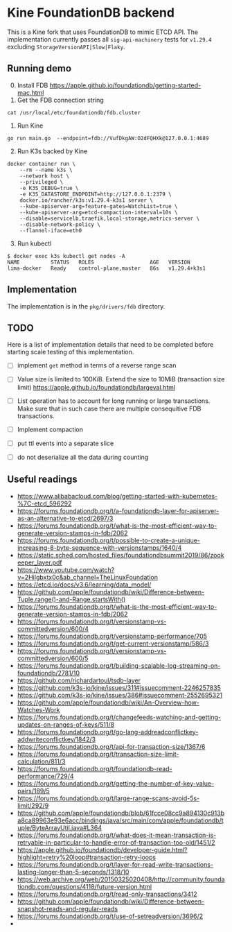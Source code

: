 # Kine FoundationDB backend

This is a Kine fork that uses FoundationDB to mimic ETCD API.
The implementation currently passes all `sig-api-machinery` tests for `v1.29.4` excluding `StorageVersionAPI|Slow|Flaky`.

## Running demo
0. Install FDB https://apple.github.io/foundationdb/getting-started-mac.html
0. Get the FDB connection string
```
cat /usr/local/etc/foundationdb/fdb.cluster
```
1. Run Kine
```
go run main.go  --endpoint=fdb://VufDkgAW:O2dFQHXk@127.0.0.1:4689
```

2. Run K3s backed by Kine
```
docker container run \
    --rm --name k3s \
    --network host \
    --privileged \
    -e K3S_DEBUG=true \
    -e K3S_DATASTORE_ENDPOINT=http://127.0.0.1:2379 \
    docker.io/rancher/k3s:v1.29.4-k3s1 server \
    --kube-apiserver-arg=feature-gates=WatchList=true \
    --kube-apiserver-arg=etcd-compaction-interval=10s \
    --disable=servicelb,traefik,local-storage,metrics-server \
    --disable-network-policy \
    --flannel-iface=eth0
```

3. Run kubectl
```
$ docker exec k3s kubectl get nodes -A
NAME          STATUS   ROLES                  AGE   VERSION
lima-docker   Ready    control-plane,master   86s   v1.29.4+k3s1
```

## Implementation

The implementation is in the `pkg/drivers/fdb` directory.

## TODO

Here is a list of implementation details that need to be completed before starting scale testing of this implementation.
- [ ] implement `get` method in terms of a reverse range scan
- [ ] Value size is limited to 100KiB. Extend the size to 10MiB (transaction size limit) https://apple.github.io/foundationdb/largeval.html
- [ ] List operation has to account for long running or large transactions. Make sure that in such case there are multiple consequitive FDB transactions. 
- [ ] Implement compaction
- [ ] put ttl events into a separate slice
- [ ] do not deserialize all the data during counting



## Useful readings

- https://www.alibabacloud.com/blog/getting-started-with-kubernetes-%7C-etcd_596292
- https://forums.foundationdb.org/t/a-foundationdb-layer-for-apiserver-as-an-alternative-to-etcd/2697/3
- https://forums.foundationdb.org/t/what-is-the-most-efficient-way-to-generate-version-stamps-in-fdb/2062
- https://forums.foundationdb.org/t/possible-to-create-a-unique-increasing-8-byte-sequence-with-versionstamps/1640/4
- https://static.sched.com/hosted_files/foundationdbsummit2019/86/zookeeper_layer.pdf
- https://www.youtube.com/watch?v=2HiIgbxtx0c&ab_channel=TheLinuxFoundation
- https://etcd.io/docs/v3.6/learning/data_model/
- https://github.com/apple/foundationdb/wiki/Difference-between-Tuple.range()-and-Range.startsWith()
- https://forums.foundationdb.org/t/what-is-the-most-efficient-way-to-generate-version-stamps-in-fdb/2062
- https://forums.foundationdb.org/t/versionstamp-vs-committedversion/600/4
- https://forums.foundationdb.org/t/versionstamp-performance/705
- https://forums.foundationdb.org/t/get-current-versionstamp/586/3
- https://forums.foundationdb.org/t/versionstamp-vs-committedversion/600/5
- https://forums.foundationdb.org/t/building-scalable-log-streaming-on-foundationdb/2781/10
- https://github.com/richardartoul/tsdb-layer
- https://github.com/k3s-io/kine/issues/311#issuecomment-2246257835
- https://github.com/k3s-io/kine/issues/386#issuecomment-2552695321
- https://github.com/apple/foundationdb/wiki/An-Overview-how-Watches-Work
- https://forums.foundationdb.org/t/changefeeds-watching-and-getting-updates-on-ranges-of-keys/511/8
- https://forums.foundationdb.org/t/go-lang-addreadconflictkey-addwriteconflictkey/1842/3
- https://forums.foundationdb.org/t/api-for-transaction-size/1367/6
- https://forums.foundationdb.org/t/transaction-size-limit-calculation/811/3
- https://forums.foundationdb.org/t/foundationdb-read-performance/729/4
- https://forums.foundationdb.org/t/getting-the-number-of-key-value-pairs/189/5
- https://forums.foundationdb.org/t/large-range-scans-avoid-5s-limit/292/9
- https://github.com/apple/foundationdb/blob/61fcce08cc9a894130c913ba8ca89963e93e6acc/bindings/java/src/main/com/apple/foundationdb/tuple/ByteArrayUtil.java#L364
- https://forums.foundationdb.org/t/what-does-it-mean-transaction-is-retryable-in-particular-to-handle-error-of-transaction-too-old/1451/2
- https://apple.github.io/foundationdb/developer-guide.html?highlight=retry%20loop#transaction-retry-loops
- https://forums.foundationdb.org/t/layer-for-read-write-transactions-lasting-longer-than-5-seconds/1318/10
- https://web.archive.org/web/20150325020408/http://community.foundationdb.com/questions/4118/future-version.html
- https://forums.foundationdb.org/t/read-only-transactions/3412
- https://github.com/apple/foundationdb/wiki/Difference-between-snapshot-reads-and-regular-reads
- https://forums.foundationdb.org/t/use-of-setreadversion/3696/2
- 

